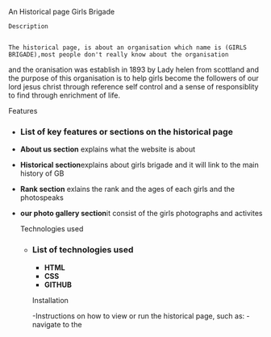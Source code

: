 An Historical page 
 Girls Brigade

    Description


    The historical page, is about an organisation which name is (GIRLS BRIGADE),most people don't really know about the organisation
   and the oranisation was establish in 1893 by Lady helen  from scottland and the purpose of this organisation is to help girls become the followers
   of our lord jesus christ through reference self control and a sense of responsiblity to find through enrichment of life.

   Features

 - ### List of key features or sections on the historical page
  
- **About us section** explains what the website is about
  
- **Historical section**explains about girls brigade and it will link to the main history of GB
  
- **Rank section** exlains the rank and the ages of each girls and the photospeaks
  
- **our photo gallery section**it consist of the girls photographs and activites

  Technologies used



  - ### List of technologies used
     - **HTML**
     - **CSS**
     - **GITHUB**



    Installation





     -Instructions on how to view or run the historical page, such as:
        -navigate to the 
